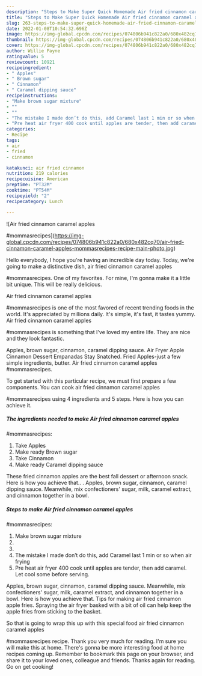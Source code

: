 ```yaml
---
description: "Steps to Make Super Quick Homemade Air fried cinnamon caramel apples  #mommasrecipes"
title: "Steps to Make Super Quick Homemade Air fried cinnamon caramel apples  #mommasrecipes"
slug: 263-steps-to-make-super-quick-homemade-air-fried-cinnamon-caramel-apples-mommasrecipes
date: 2022-01-08T10:54:32.696Z
image: https://img-global.cpcdn.com/recipes/074806b941c822a0/680x482cq70/air-fried-cinnamon-caramel-apples-mommasrecipes-recipe-main-photo.jpg
thumbnail: https://img-global.cpcdn.com/recipes/074806b941c822a0/680x482cq70/air-fried-cinnamon-caramel-apples-mommasrecipes-recipe-main-photo.jpg
cover: https://img-global.cpcdn.com/recipes/074806b941c822a0/680x482cq70/air-fried-cinnamon-caramel-apples-mommasrecipes-recipe-main-photo.jpg
author: Willie Payne
ratingvalue: 5
reviewcount: 10921
recipeingredient:
- " Apples"
- " Brown sugar"
- " Cinnamon"
- " Caramel dipping sauce"
recipeinstructions:
- "Make brown sugar mixture"
- ""
- ""
- "The mistake I made don’t do this, add Caramel last 1 min or so when air frying"
- "Pre heat air fryer 400 cook until apples are tender, then add caramel. Let cool some before serving."
categories:
- Recipe
tags:
- air
- fried
- cinnamon

katakunci: air fried cinnamon 
nutrition: 219 calories
recipecuisine: American
preptime: "PT32M"
cooktime: "PT54M"
recipeyield: "2"
recipecategory: Lunch

---
```



![Air fried cinnamon caramel apples

#mommasrecipes](https://img-global.cpcdn.com/recipes/074806b941c822a0/680x482cq70/air-fried-cinnamon-caramel-apples-mommasrecipes-recipe-main-photo.jpg)

Hello everybody, I hope you're having an incredible day today. Today, we're going to make a distinctive dish, air fried cinnamon caramel apples

#mommasrecipes. One of my favorites. For mine, I'm gonna make it a little bit unique. This will be really delicious.

Air fried cinnamon caramel apples

#mommasrecipes is one of the most favored of recent trending foods in the world. It's appreciated by millions daily. It's simple, it's fast, it tastes yummy. Air fried cinnamon caramel apples

#mommasrecipes is something that I've loved my entire life. They are nice and they look fantastic.

Apples, brown sugar, cinnamon, caramel dipping sauce. Air Fryer Apple Cinnamon Dessert Empanadas Stay Snatched. Fried Apples-just a few simple ingredients, butter. Air fried cinnamon caramel apples #mommasrecipes.


To get started with this particular recipe, we must first prepare a few components. You can cook air fried cinnamon caramel apples

#mommasrecipes using 4 ingredients and 5 steps. Here is how you can achieve it.

<!--inarticleads1-->

##### The ingredients needed to make Air fried cinnamon caramel apples

#mommasrecipes:

1. Take  Apples
1. Make ready  Brown sugar
1. Take  Cinnamon
1. Make ready  Caramel dipping sauce


These fried cinnamon apples are the best fall dessert or afternoon snack. Here is how you achieve that.. . Apples, brown sugar, cinnamon, caramel dipping sauce. Meanwhile, mix confectioners&#39; sugar, milk, caramel extract, and cinnamon together in a bowl. 

<!--inarticleads2-->

##### Steps to make Air fried cinnamon caramel apples

#mommasrecipes:

1. Make brown sugar mixture
1. 
1. 
1. The mistake I made don’t do this, add Caramel last 1 min or so when air frying
1. Pre heat air fryer 400 cook until apples are tender, then add caramel. Let cool some before serving.


Apples, brown sugar, cinnamon, caramel dipping sauce. Meanwhile, mix confectioners&#39; sugar, milk, caramel extract, and cinnamon together in a bowl. Here is how you achieve that. Tips for making air fried cinnamon apple fries. Spraying the air fryer basked with a bit of oil can help keep the apple fries from sticking to the basket. 

So that is going to wrap this up with this special food air fried cinnamon caramel apples

#mommasrecipes recipe. Thank you very much for reading. I'm sure you will make this at home. There's gonna be more interesting food at home recipes coming up. Remember to bookmark this page on your browser, and share it to your loved ones, colleague and friends. Thanks again for reading. Go on get cooking!
